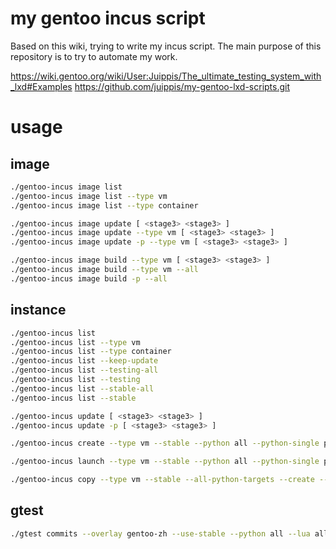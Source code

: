 # my gentoo incus script

Based on this wiki, trying to write my incus script.
The main purpose of this repository is to try to automate my work.

https://wiki.gentoo.org/wiki/User:Juippis/The_ultimate_testing_system_with_lxd#Examples
https://github.com/juippis/my-gentoo-lxd-scripts.git

# usage

## image
```bash
./gentoo-incus image list
./gentoo-incus image list --type vm
./gentoo-incus image list --type container

./gentoo-incus image update [ <stage3> <stage3> ]
./gentoo-incus image update --type vm [ <stage3> <stage3> ]
./gentoo-incus image update -p --type vm [ <stage3> <stage3> ]

./gentoo-incus image build --type vm [ <stage3> <stage3> ]
./gentoo-incus image build --type vm --all
./gentoo-incus image build -p --all
```

## instance
```bash
./gentoo-incus list
./gentoo-incus list --type vm
./gentoo-incus list --type container
./gentoo-incus list --keep-update
./gentoo-incus list --testing-all
./gentoo-incus list --testing
./gentoo-incus list --stable-all
./gentoo-incus list --stable

./gentoo-incus update [ <stage3> <stage3> ]
./gentoo-incus update -p [ <stage3> <stage3> ]

./gentoo-incus create --type vm --stable --python all --python-single python3_11 --build-image --sync --update --depclean <stage3>

./gentoo-incus launch --type vm --stable --python all --python-single python3_11 --build-image --sync --update --depclean <stage3>

./gentoo-incus copy --type vm --stable --all-python-targets --create --sync --update [ name ]
```

## gtest

```bash
./gtest commits --overlay gentoo-zh --use-stable --python all --lua all --ruby all
```

